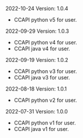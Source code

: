 2022-10-24 Version: 1.0.4
- CCAPI python v5 for user.

2022-09-29 Version: 1.0.3
- CCAPI python v4 for user.
- CCAPI java v4 for user.

2022-09-19 Version: 1.0.2
- CCAPI python v3 for user.
- CCAPI java v3 for user.

2022-08-18 Version: 1.0.1
- CCAPI python v2 for user.

2022-07-31 Version: 1.0.0
- CCAPI python v1 for user.
- CCAPI java v1 for user.

